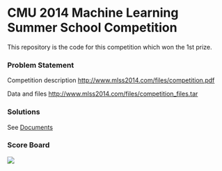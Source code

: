 CMU 2014 Machine Learning Summer School Competition
========
This repository is the code for this competition which won the 1st prize.

### Problem Statement
Competition description http://www.mlss2014.com/files/competition.pdf

Data and files http://www.mlss2014.com/files/competition_files.tar

### Solutions
See [Documents](./tree/master/documents)

### Score Board
![](./blob/master/Score.PNG)




 
